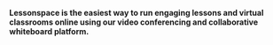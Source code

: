 **Lessonspace is the easiest way to run engaging lessons and virtual classrooms online using our video conferencing and collaborative whiteboard platform.**
